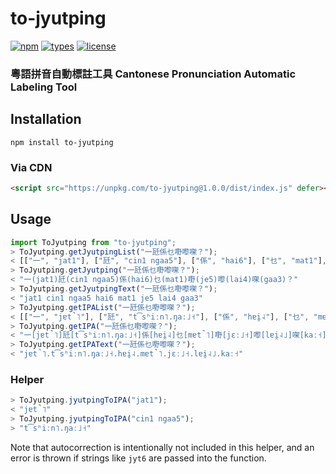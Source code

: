 # to-jyutping

[![npm](https://img.shields.io/npm/v/to-jyutping)](https://www.npmjs.com/package/to-jyutping) [![types](https://img.shields.io/npm/types/to-jyutping)](https://www.npmjs.com/package/to-jyutping) [![license](https://img.shields.io/npm/l/to-jyutping)](https://www.npmjs.com/package/to-jyutping)

### 粵語拼音自動標註工具 Cantonese Pronunciation Automatic Labeling Tool

## Installation

```shell
npm install to-jyutping
```

### Via CDN

```html
<script src="https://unpkg.com/to-jyutping@1.0.0/dist/index.js" defer></script>
```

## Usage

```js
import ToJyutping from "to-jyutping";
> ToJyutping.getJyutpingList("一瓩係乜嘢嚟㗎？");
< [["一", "jat1"], ["瓩", "cin1 ngaa5"], ["係", "hai6"], ["乜", "mat1"], ["嘢", "je5"], ["嚟", "lai4"], ["㗎", "gaa3"], ["？", null]]
> ToJyutping.getJyutping("一瓩係乜嘢嚟㗎？");
< "一(jat1)瓩(cin1 ngaa5)係(hai6)乜(mat1)嘢(je5)嚟(lai4)㗎(gaa3)？"
> ToJyutping.getJyutpingText("一瓩係乜嘢嚟㗎？");
< "jat1 cin1 ngaa5 hai6 mat1 je5 lai4 gaa3"
> ToJyutping.getIPAList("一瓩係乜嘢嚟㗎？");
< [["一", "jɐt̚˥"], ["瓩", "t͡sʰiːn˥.ŋaː˩˧"], ["係", "hɐi̯˨"], ["乜", "mɐt̚˥"], ["嘢", "jɛː˩˧"], ["嚟", "lɐi̯˨˩"], ["㗎", "kaː˧"], ["？", null]]
> ToJyutping.getIPA("一瓩係乜嘢嚟㗎？");
< "一[jɐt̚˥]瓩[t͡sʰiːn˥.ŋaː˩˧]係[hɐi̯˨]乜[mɐt̚˥]嘢[jɛː˩˧]嚟[lɐi̯˨˩]㗎[kaː˧]？"
> ToJyutping.getIPAText("一瓩係乜嘢嚟㗎？");
< "jɐt̚˥.t͡sʰiːn˥.ŋaː˩˧.hɐi̯˨.mɐt̚˥.jɛː˩˧.lɐi̯˨˩.kaː˧"
```

### Helper

```js
> ToJyutping.jyutpingToIPA("jat1");
< "jɐt̚˥"
> ToJyutping.jyutpingToIPA("cin1 ngaa5");
> "t͡sʰiːn˥.ŋaː˩˧"
```

Note that autocorrection is intentionally not included in this helper, and an error is thrown if strings like `jyt6` are passed into the function.

